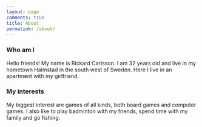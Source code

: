 ```yaml
---
layout: page
comments: true
title: About
permalink: /about/
---
```

### Who am I
Hello friends! My name is Rickard Carlsson. I am 32 years old and live in my hometown Halmstad in the south west of Sweden. Here I live in an apartment with my girlfriend.

### My interests
My biggest interest are games of all kinds, both board games and computer games. I also like to play badminton with my friends, spend time with my family and go fishing.
